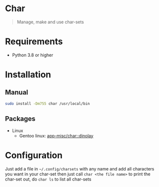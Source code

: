 # Char

> Manage, make and use char-sets

# Requirements

- Python 3.8 or higher

# Installation

## Manual

```bash
sudo install -Dm755 char /usr/local/bin
```

## Packages

- Linux
  - Gentoo linux: [app-misc/char::dinolay](https://ari-web.xyz/gentooatom/app-misc/char)

# Configuration

Just add a file in `~/.config/charsets` with any name and add all characters you want in your char-set
then just call `char <the file name>` to print the char-set out, do `char ls` to
list all char-sets
